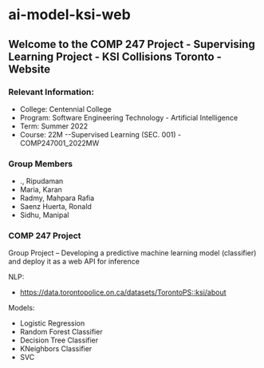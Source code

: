 # ai-model-ksi-web

## Welcome to the COMP 247 Project - Supervising Learning Project - KSI Collisions Toronto - Website

### Relevant Information:
- College: Centennial College
- Program: Software Engineering Technology - Artificial Intelligence
- Term: Summer 2022
- Course: 22M --Supervised Learning (SEC. 001) - COMP247001_2022MW

### Group Members
- ., Ripudaman
- Maria, Karan
- Radmy, Mahpara Rafia
- Saenz Huerta, Ronald
- Sidhu, Manipal

### COMP 247 Project 

Group Project – Developing a predictive machine learning model (classifier) and deploy it as a web API for inference

NLP:
- https://data.torontopolice.on.ca/datasets/TorontoPS::ksi/about


Models:
- Logistic Regression
- Random Forest Classifier
- Decision Tree Classifier
- KNeighbors Classifier
- SVC

